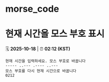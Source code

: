 # morse_code
# 현재 시간을 모스 부호 표시
<!-- MORSE_TIME_START -->
🗓️ **2025-10-18** | ⏰ **02:12 (KST)**

```
현재 시간을 입력하세요. 모스 부호로 바꿉니다
----- ..--- .---- ..---
모스 부호를 다시 현재 시간으로 바꿉니다
0212
```
<!-- MORSE_TIME_END -->
